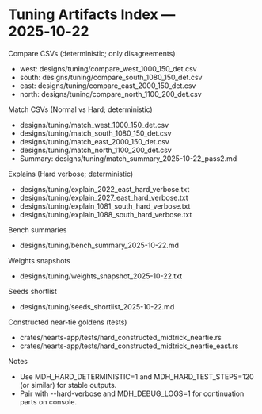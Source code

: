 ﻿# Tuning Artifacts Index — 2025‑10‑22

Compare CSVs (deterministic; only disagreements)
- west: designs/tuning/compare_west_1000_150_det.csv
- south: designs/tuning/compare_south_1080_150_det.csv
- east: designs/tuning/compare_east_2000_150_det.csv
- north: designs/tuning/compare_north_1100_200_det.csv

Match CSVs (Normal vs Hard; deterministic)
- designs/tuning/match_west_1000_150_det.csv
- designs/tuning/match_south_1080_150_det.csv
- designs/tuning/match_east_2000_150_det.csv
- designs/tuning/match_north_1100_200_det.csv
- Summary: designs/tuning/match_summary_2025-10-22_pass2.md

Explains (Hard verbose; deterministic)
- designs/tuning/explain_2022_east_hard_verbose.txt
- designs/tuning/explain_2027_east_hard_verbose.txt
- designs/tuning/explain_1081_south_hard_verbose.txt
- designs/tuning/explain_1088_south_hard_verbose.txt

Bench summaries
- designs/tuning/bench_summary_2025-10-22.md

Weights snapshots
- designs/tuning/weights_snapshot_2025-10-22.txt

Seeds shortlist
- designs/tuning/seeds_shortlist_2025-10-22.md

Constructed near-tie goldens (tests)
- crates/hearts-app/tests/hard_constructed_midtrick_neartie.rs
- crates/hearts-app/tests/hard_constructed_midtrick_neartie_east.rs

Notes
- Use MDH_HARD_DETERMINISTIC=1 and MDH_HARD_TEST_STEPS=120 (or similar) for stable outputs.
- Pair with --hard-verbose and MDH_DEBUG_LOGS=1 for continuation parts on console.
